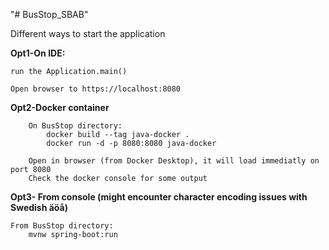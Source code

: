 "# BusStop_SBAB" 

Different ways to start the application


__Opt1-On IDE:__

    run the Application.main()
    
    Open browser to https://localhost:8080


__Opt2-Docker container__
    
        On BusStop directory:
            docker build --tag java-docker .
            docker run -d -p 8080:8080 java-docker
        
        Open in browser (from Docker Desktop), it will load immediatly on port 8080
        Check the docker console for some output

__Opt3- From console (might encounter character encoding issues with Swedish äöå)__
    
    From BusStop directory:
        mvnw spring-boot:run